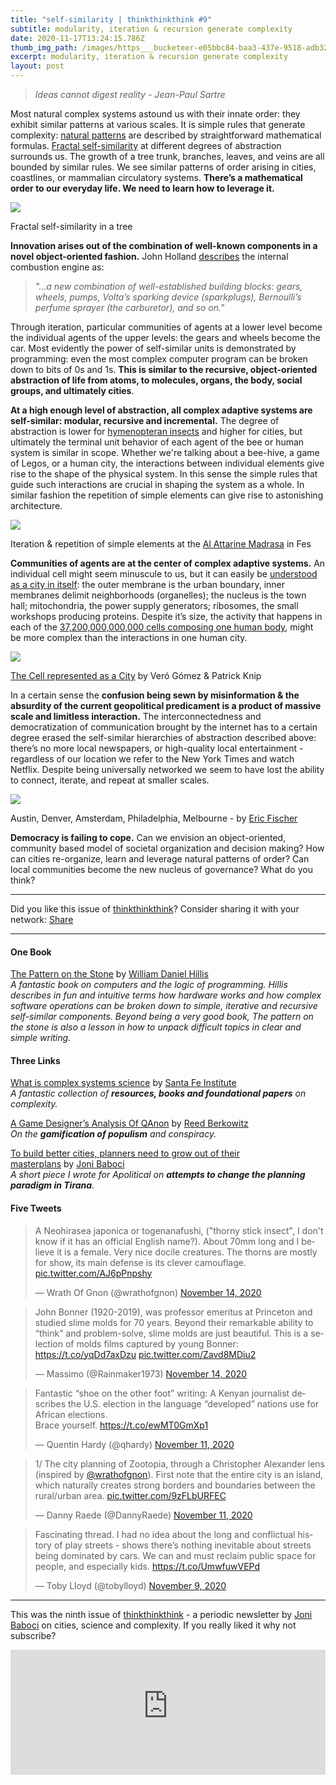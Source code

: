 ```yaml
---
title: "self-similarity | thinkthinkthink #9"
subtitle: modularity, iteration & recursion generate complexity
date: 2020-11-17T13:24:15.786Z
thumb_img_path: /images/https___bucketeer-e05bbc84-baa3-437e-9518-adb32be77984.s3.amazonaws.com_public_images_1bc7a4df-3bb9-4a04-be16-4da34ae02fe9_787x355.png
excerpt: modularity, iteration & recursion generate complexity
layout: post
---
```

<!--StartFragment-->

> *Ideas cannot digest reality* *\- Jean-Paul Sartre*

Most natural complex systems astound us with their innate order: they exhibit similar patterns at various scales. It is simple rules that generate complexity: [natural patterns](https://en.wikipedia.org/wiki/Patterns_in_nature) are described by straightforward mathematical formulas. [Fractal self-similarity](https://en.wikipedia.org/wiki/Self-similarity) at different degrees of abstraction surrounds us. The growth of a tree trunk, branches, leaves, and veins are all bounded by similar rules. We see similar patterns of order arising in cities, coastlines, or mammalian circulatory systems. **There’s a mathematical order to our everyday life. We need to learn how to leverage it.**

[![](https://cdn.substack.com/image/fetch/w_1456,c_limit,f_auto,q_auto:good,fl_progressive:steep/https%3A%2F%2Fbucketeer-e05bbc84-baa3-437e-9518-adb32be77984.s3.amazonaws.com%2Fpublic%2Fimages%2Fc933af5f-366b-476d-be5e-7074dd5f01bf_1296x302.png)](https://cdn.substack.com/image/fetch/f_auto,q_auto:good,fl_progressive:steep/https%3A%2F%2Fbucketeer-e05bbc84-baa3-437e-9518-adb32be77984.s3.amazonaws.com%2Fpublic%2Fimages%2Fc933af5f-366b-476d-be5e-7074dd5f01bf_1296x302.png)

Fractal self-similarity in a tree

**Innovation arises out of the combination of well-known components in a novel object-oriented fashion.** John Holland [describes](https://www.goodreads.com/book/show/21068359-complexity) the internal combustion engine as:

> *"…a new combination of well-established building blocks: gears, wheels, pumps, Volta’s sparking device (sparkplugs), Bernoulli’s perfume sprayer (the carburetor), and so on."*

Through iteration, particular communities of agents at a lower level become the individual agents of the upper levels: the gears and wheels become the car. Most evidently the power of self-similar units is demonstrated by programming: even the most complex computer program can be broken down to bits of 0s and 1s. **This is similar to the recursive, object-oriented abstraction of life from atoms, to molecules, organs, the body, social groups, and ultimately cities**.

**At a high enough level of abstraction, all complex adaptive systems are self-similar: modular, recursive and incremental.** The degree of abstraction is lower for [hymenopteran insects](https://en.wikipedia.org/wiki/Hymenoptera) and higher for cities, but ultimately the terminal unit behavior of each agent of the bee or human system is similar in scope. Whether we're talking about a bee-hive, a game of Legos, or a human city, the interactions between individual elements give rise to the shape of the physical system. In this sense the simple rules that guide such interactions are crucial in shaping the system as a whole. In similar fashion the repetition of simple elements can give rise to astonishing architecture.

[![](https://cdn.substack.com/image/fetch/w_1456,c_limit,f_auto,q_auto:good,fl_progressive:steep/https%3A%2F%2Fbucketeer-e05bbc84-baa3-437e-9518-adb32be77984.s3.amazonaws.com%2Fpublic%2Fimages%2F1bc7a4df-3bb9-4a04-be16-4da34ae02fe9_787x355.png)](https://cdn.substack.com/image/fetch/f_auto,q_auto:good,fl_progressive:steep/https%3A%2F%2Fbucketeer-e05bbc84-baa3-437e-9518-adb32be77984.s3.amazonaws.com%2Fpublic%2Fimages%2F1bc7a4df-3bb9-4a04-be16-4da34ae02fe9_787x355.png)

Iteration & repetition of simple elements at the [Al Attarine Madrasa](https://en.wikipedia.org/wiki/Al-Attarine_Madrasa) in Fes

**Communities of agents are at the center of complex adaptive systems.** An individual cell might seem minuscule to us, but it can easily be [understood as a city in itself](https://www.slideshare.net/tonyng5074/cell-city-46128804): the outer membrane is the urban boundary, inner membranes delimit neighborhoods (organelles); the nucleus is the town hall; mitochondria, the power supply generators; ribosomes, the small workshops producing proteins. Despite it’s size, the activity that happens in each of the [37,200,000,000,000 cells composing one human body](https://d1wqtxts1xzle7.cloudfront.net/45149035/An_estimation_of_the_number_of_cells_in_20160427-5712-ttap4d.pdf?1461799325=&response-content-disposition=inline%3B+filename%3DAn_estimation_of_the_number_of_cells_in.pdf&Expires=1605543947&Signature=U-KsT95544iU4bjQSkZ1KpS8JZsyV9i~nPe5RTxfDaz~-6efX~GAVHv8lUhVyHIoo04R7ZUk-1lUmvrFY2t7-nTzzFikjI1YWL8ivYymZgUlWfoVurijRm-E-X1-ScaT0SDfSWMnSG4VRszFMw46OVHD8ld~bqbNT6LpR5fFgUJf1pseotsHC-RhyFYN4V0d48eSSrwtC89d10YEcPcOZinQTtbX8YYe0Nd024MgccS53N4Uun0O-cxkmjI-SK3hkn8yv7VNjqCP1svnKkGaHNabZQXWvKmdJmJmCXwnNKrDNSwTYG51ZG9CJT-VhRsd7ySPxwzjHUK0sPLwG~mi4g__&Key-Pair-Id=APKAJLOHF5GGSLRBV4ZA), might be more complex than the interactions in one human city.

[![](https://cdn.substack.com/image/fetch/w_1456,c_limit,f_auto,q_auto:good,fl_progressive:steep/https%3A%2F%2Fbucketeer-e05bbc84-baa3-437e-9518-adb32be77984.s3.amazonaws.com%2Fpublic%2Fimages%2Ff6d428f0-e15c-4bbb-b374-a57b6452ba41_1248x673.png)](https://cdn.substack.com/image/fetch/f_auto,q_auto:good,fl_progressive:steep/https%3A%2F%2Fbucketeer-e05bbc84-baa3-437e-9518-adb32be77984.s3.amazonaws.com%2Fpublic%2Fimages%2Ff6d428f0-e15c-4bbb-b374-a57b6452ba41_1248x673.png)

[The Cell represented as a City](https://www.behance.net/gallery/64334505/Cell-City) by Veró Gómez & Patrick Knip

In a certain sense the **confusion being sewn by misinformation & the absurdity of the current geopolitical predicament is a product of massive scale and limitless interaction.** The interconnectedness and democratization of communication brought by the internet has to a certain degree erased the self-similar hierarchies of abstraction described above: there’s no more local newspapers, or high-quality local entertainment - regardless of our location we refer to the New York Times and watch Netflix. Despite being universally networked we seem to have lost the ability to connect, iterate, and repeat at smaller scales.

[![](https://cdn.substack.com/image/fetch/w_1456,c_limit,f_auto,q_auto:good,fl_progressive:steep/https%3A%2F%2Fbucketeer-e05bbc84-baa3-437e-9518-adb32be77984.s3.amazonaws.com%2Fpublic%2Fimages%2Fc01384eb-9d82-48bc-af68-0a955b53b15b_1368x270.png)](https://cdn.substack.com/image/fetch/f_auto,q_auto:good,fl_progressive:steep/https%3A%2F%2Fbucketeer-e05bbc84-baa3-437e-9518-adb32be77984.s3.amazonaws.com%2Fpublic%2Fimages%2Fc01384eb-9d82-48bc-af68-0a955b53b15b_1368x270.png)

Austin, Denver, Amsterdam, Philadelphia, Melbourne - by [Eric Fischer](https://www.flickr.com/photos/walkingsf/)

**Democracy is failing to cope.** Can we envision an object-oriented, community based model of societal organization and decision making? How can cities re-organize, learn and leverage natural patterns of order? Can local communities become the new nucleus of governance? What do you think?

- - -

Did you like this issue of [thinkthinkthink](https://thinkthinkthink.substack.com/)? Consider sharing it with your network:  [Share](https://thinkthinkthink.substack.com/p/selfsimilarity?r=lzy5&utm_campaign=post&utm_medium=email&utm_source=copy)

- - -

#### **One Book**

[The Pattern on the Stone](https://www.goodreads.com/book/show/277658.The_Pattern_on_the_Stone) by [William Daniel Hillis](https://twitter.com/dannyhillis)\
*A fantastic book on computers and the logic of programming. Hillis describes in fun and intuitive terms how hardware works and how complex software operations can be broken down to simple, iterative and recursive self-similar components. Beyond being a very good book, The pattern on the stone is also a lesson in how to unpack difficult topics in clear and simple writing.*

#### Three Links

[What is complex systems science](https://santafe.edu/what-is-complex-systems-science) by [Santa Fe Institute](https://twitter.com/sfiscience)\
*A fantastic collection of **resources, books and foundational papers** on complexity.*

[A Game Designer’s Analysis Of QAnon](https://medium.com/curiouserinstitute/a-game-designers-analysis-of-qanon-580972548be5) by [Reed Berkowitz](https://twitter.com/soi)\
*On the **gamification of populism** and conspiracy.*

[To build better cities, planners need to grow out of their masterplans](https://apolitical.co/en/solution_article/build-better-cities) by [Joni Baboci](https://twitter.com/dbaboci)\
*A short piece I wrote for Apolitical on **attempts to change the planning paradigm in Tirana**.*

#### Five Tweets

<!--StartFragment--><!--StartFragment-->

<blockquote class="twitter-tweet"><p lang="en" dir="ltr">A Neohirasea japonica or togenanafushi, (&quot;thorny stick insect&quot;, I don&#39;t know if it has an official English name?). About 70mm long and I believe it is a female. Very nice docile creatures. The thorns are mostly for show, its main defense is its clever camouflage. <a href="https://t.co/AJ6pPnpshy">pic.twitter.com/AJ6pPnpshy</a></p>&mdash; Wrath Of Gnon (@wrathofgnon) <a href="https://twitter.com/wrathofgnon/status/1327553771996545024?ref_src=twsrc%5Etfw">November 14, 2020</a></blockquote> <script async src="https://platform.twitter.com/widgets.js" charset="utf-8"></script>

<!--EndFragment--><!--StartFragment-->

<blockquote class="twitter-tweet"><p lang="en" dir="ltr">John Bonner (1920-2019), was professor emeritus at Princeton and studied slime molds for 70 years. Beyond their remarkable ability to “think” and problem-solve, slime molds are just beautiful. This is a selection of molds films captured by young Bonner: <a href="https://t.co/yqDd7axDzu">https://t.co/yqDd7axDzu</a> <a href="https://t.co/Zavd8MDiu2">pic.twitter.com/Zavd8MDiu2</a></p>&mdash; Massimo (@Rainmaker1973) <a href="https://twitter.com/Rainmaker1973/status/1327725726049722368?ref_src=twsrc%5Etfw">November 14, 2020</a></blockquote> <script async src="https://platform.twitter.com/widgets.js" charset="utf-8"></script>

<!--EndFragment--><!--StartFragment-->

<blockquote class="twitter-tweet"><p lang="en" dir="ltr">Fantastic “shoe on the other foot” writing: A Kenyan journalist describes the U.S. election in the language “developed” nations use for African elections.<br>Brace yourself. <a href="https://t.co/ewMT0GmXp1">https://t.co/ewMT0GmXp1</a></p>&mdash; Quentin Hardy (@qhardy) <a href="https://twitter.com/qhardy/status/1326470350767489024?ref_src=twsrc%5Etfw">November 11, 2020</a></blockquote> <script async src="https://platform.twitter.com/widgets.js" charset="utf-8"></script>

<!--EndFragment--><!--StartFragment-->

<blockquote class="twitter-tweet"><p lang="en" dir="ltr">1/ The city planning of Zootopia, through a Christopher Alexander lens (inspired by <a href="https://twitter.com/wrathofgnon?ref_src=twsrc%5Etfw">@wrathofgnon</a>). First note that the entire city is an island, which naturally creates strong borders and boundaries between the rural/urban area. <a href="https://t.co/9zFLbURFEC">pic.twitter.com/9zFLbURFEC</a></p>&mdash; Danny Raede (@DannyRaede) <a href="https://twitter.com/DannyRaede/status/1326385840071839744?ref_src=twsrc%5Etfw">November 11, 2020</a></blockquote> <script async src="https://platform.twitter.com/widgets.js" charset="utf-8"></script>

<!--EndFragment--><!--StartFragment-->

<blockquote class="twitter-tweet"><p lang="en" dir="ltr">Fascinating thread. I had no idea about the long and conflictual history of play streets - shows there’s nothing inevitable about streets being dominated by cars. We can and must reclaim public space for people, and especially kids. <a href="https://t.co/UmwfuwVEPd">https://t.co/UmwfuwVEPd</a></p>&mdash; Toby Lloyd (@tobylloyd) <a href="https://twitter.com/tobylloyd/status/1325938004557508611?ref_src=twsrc%5Etfw">November 9, 2020</a></blockquote> <script async src="https://platform.twitter.com/widgets.js" charset="utf-8"></script>

<!--EndFragment-->

- - -

This was the ninth issue of [thinkthinkthink](https://thinkthinkthink.substack.com/) - a periodic newsletter by [Joni Baboci](https://joni.baboci.net/) on cities, science and complexity. If you really liked it why not subscribe?

<iframe src="https://thinkthinkthink.substack.com/embed" width="100%" height="200" style="border:0px solid #EEE; background:white;" frameborder="0" scrolling="no"></iframe>